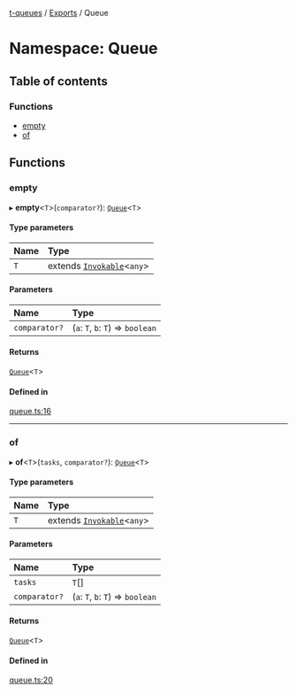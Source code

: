 [t-queues](../README.md) / [Exports](../modules.md) / Queue

# Namespace: Queue

## Table of contents

### Functions

- [empty](Queue.md#empty)
- [of](Queue.md#of)

## Functions

### empty

▸ **empty**<`T`\>(`comparator?`): [`Queue`](../interfaces/Queue.md)<`T`\>

#### Type parameters

| Name | Type |
| :------ | :------ |
| `T` | extends [`Invokable`](../modules.md#invokable)<`any`\> |

#### Parameters

| Name | Type |
| :------ | :------ |
| `comparator?` | (`a`: `T`, `b`: `T`) => `boolean` |

#### Returns

[`Queue`](../interfaces/Queue.md)<`T`\>

#### Defined in

[queue.ts:16](https://github.com/lammonaaf/t-queues/blob/4b25aee/src/queue.ts#L16)

___

### of

▸ **of**<`T`\>(`tasks`, `comparator?`): [`Queue`](../interfaces/Queue.md)<`T`\>

#### Type parameters

| Name | Type |
| :------ | :------ |
| `T` | extends [`Invokable`](../modules.md#invokable)<`any`\> |

#### Parameters

| Name | Type |
| :------ | :------ |
| `tasks` | `T`[] |
| `comparator?` | (`a`: `T`, `b`: `T`) => `boolean` |

#### Returns

[`Queue`](../interfaces/Queue.md)<`T`\>

#### Defined in

[queue.ts:20](https://github.com/lammonaaf/t-queues/blob/4b25aee/src/queue.ts#L20)
